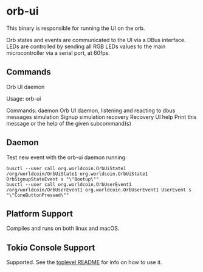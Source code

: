# orb-ui

This binary is responsible for running the UI on the orb.

Orb states and events are communicated to the UI via a DBus interface.
LEDs are controlled by sending all RGB LEDs values to the main
microcontroller via a serial port, at 60fps.

## Commands

Orb UI daemon

Usage: orb-ui <COMMAND>

Commands:
  daemon      Orb UI daemon, listening and reacting to dbus messages
  simulation  Signup simulation
  recovery    Recovery UI
  help        Print this message or the help of the given subcommand(s)

## Daemon

Test new event with the orb-ui daemon running:

```shell
busctl --user call org.worldcoin.OrbUiState1 /org/worldcoin/OrbUiState1 org.worldcoin.OrbUiState1 OrbSignupStateEvent s "\"Bootup\""
busctl --user call org.worldcoin.OrbUserEvent1 /org/worldcoin/OrbUserEvent1 org.worldcoin.OrbUserEvent1 UserEvent s "\"ConeButtonPressed\""
```

## Platform Support

Compiles and runs on both linux and macOS.

## Tokio Console Support

Supported. See the [toplevel README](../README.md) for info on how to use it.
